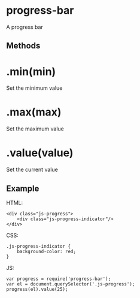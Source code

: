 # progress-bar

A progress bar

## Methods

# .min(min)

Set the minimum value

# .max(max)

Set the maximum value

# .value(value)

Set the current value

## Example

HTML:

    <div class="js-progress">
        <div class="js-progress-indicator"/>
    </div>

CSS:

    .js-progress-indicator {
        background-color: red;
    }
  
JS:
  
    var progress = require('progress-bar');
    var el = document.querySelector('.js-progress');
    progress(el).value(25);